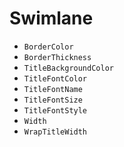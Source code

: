 # Swimlane 

* `BorderColor`
* `BorderThickness`
* `TitleBackgroundColor`
* `TitleFontColor`
* `TitleFontName`
* `TitleFontSize`
* `TitleFontStyle`
* `Width`
* `WrapTitleWidth`
